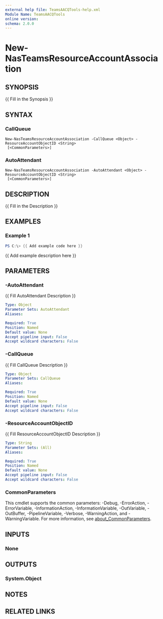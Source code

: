 ```yaml
---
external help file: TeamsAACQTools-help.xml
Module Name: TeamsAACQTools
online version:
schema: 2.0.0
---
```


# New-NasTeamsResourceAccountAssociation

## SYNOPSIS
{{ Fill in the Synopsis }}

## SYNTAX

### CallQueue
```
New-NasTeamsResourceAccountAssociation -CallQueue <Object> -ResourceAccountObjectID <String>
 [<CommonParameters>]
```

### AutoAttendant
```
New-NasTeamsResourceAccountAssociation -AutoAttendant <Object> -ResourceAccountObjectID <String>
 [<CommonParameters>]
```

## DESCRIPTION
{{ Fill in the Description }}

## EXAMPLES

### Example 1
```powershell
PS C:\> {{ Add example code here }}
```

{{ Add example description here }}

## PARAMETERS

### -AutoAttendant
{{ Fill AutoAttendant Description }}

```yaml
Type: Object
Parameter Sets: AutoAttendant
Aliases:

Required: True
Position: Named
Default value: None
Accept pipeline input: False
Accept wildcard characters: False
```

### -CallQueue
{{ Fill CallQueue Description }}

```yaml
Type: Object
Parameter Sets: CallQueue
Aliases:

Required: True
Position: Named
Default value: None
Accept pipeline input: False
Accept wildcard characters: False
```

### -ResourceAccountObjectID
{{ Fill ResourceAccountObjectID Description }}

```yaml
Type: String
Parameter Sets: (All)
Aliases:

Required: True
Position: Named
Default value: None
Accept pipeline input: False
Accept wildcard characters: False
```

### CommonParameters
This cmdlet supports the common parameters: -Debug, -ErrorAction, -ErrorVariable, -InformationAction, -InformationVariable, -OutVariable, -OutBuffer, -PipelineVariable, -Verbose, -WarningAction, and -WarningVariable. For more information, see [about_CommonParameters](http://go.microsoft.com/fwlink/?LinkID=113216).

## INPUTS

### None

## OUTPUTS

### System.Object
## NOTES

## RELATED LINKS
